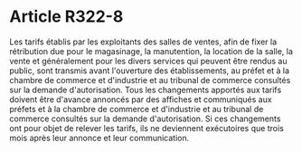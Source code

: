 # Article R322-8

Les tarifs établis par les exploitants des salles de ventes, afin de fixer la rétribution due pour le magasinage, la manutention, la location de la salle, la vente et généralement pour les divers services qui peuvent être rendus au public, sont transmis avant l'ouverture des établissements, au préfet et à la chambre de commerce et d'industrie et au tribunal de commerce consultés sur la demande d'autorisation.   Tous les changements apportés aux tarifs doivent être d'avance annoncés par des affiches et communiqués aux préfets et à la chambre de commerce et d'industrie et au tribunal de commerce consultés sur la demande d'autorisation. Si ces changements ont pour objet de relever les tarifs, ils ne deviennent exécutoires que trois mois après leur annonce et leur communication.